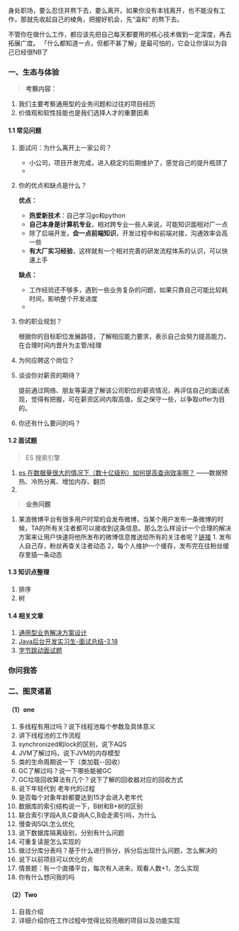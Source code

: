 ​        身处职场，要么忍住并熬下去，要么离开。如果你没有本钱离开，也不能没有工作，那就先收起自己的棱角，把握好机会，先“温和" 的熬下去。

​       不管你在做什么工作，都应该先把自己每天都要用的核心技术做到一定深度，再去拓展广度。 「什么都知道一点，但都不甚了解」是最可怕的，它会让你误以为自己已经很NB了

### 一、生态与体验

> **考察内容：**

1. 我们主要考察通用型的业务问题和过往的项目经历
2. 价值观和软性技能也是我们选择人才的重要因素

#### 1.1 常见问题

1. 面试问：为什么离开上一家公司？

   - 小公司，项目开发完成，进入稳定的后期维护了，感觉自己的提升瓶颈了
   - ​

2. 你的优点和缺点是什么？

   **优点：** 

   - **热爱新技术**：自己学习go和python
   - **自己本身是计算机专业**，相对跨专业一些人来说，可能知识面相对广一点
   - 除了后端开发，**会一点前端知识**，开发过程中和前端对接，沟通效率会高一些
   - **有大厂实习经验**，这样就有一个相对完善的研发流程体系的认识，可以快速上手

   **缺点：** 

   - 工作经验还不够多，遇到一些业务复杂的问题，如果只靠自己可能比较耗时间，影响整个开发进度
   - ​

3. 你的职业规划？

   根据你的目标职位发展路径，了解相应能力要求，表示自己会努力提高能力，在合理时间内晋升为主管/经理

4. 为何应聘这个岗位？

5. 谈谈你对薪资的期待？

   提前通过网络、朋友等渠道了解该公司职位的薪资情况，再评估自己的面试表现，觉得有把握，可在薪资区间内取高值，反之保守一些，以争取offer为目的。

6. 你还有什么要问的吗？

#### 1.2 面试题

> ES 搜索引擎

1. [es 在数据量很大的情况下（数十亿级别）如何提高查询效率啊？](https://honeypps.com/architect/es-optimize-of-data-query/)  ——数据预热、冷热分离、增加内存、翻页
2. ​



> **业务问题** 

1. 某浪微博平台有很多用户时常的会发布微博，当某个用户发布一条微博的时候，TA的所有关注者都可以接收到这条信息。那么怎么样设计一个合理的解决方案来让用户快速将他所发布的微博信息推送给所有的关注者呢？[链接](https://honeypps.com/architect/bytedance-interview-general-business-solutions/)  1. 发布人自己存，粉丝再查关注者动态   2，每个人维护一个缓存，发布完在往粉丝缓存里插一条动态

#### 1.3 知识点整理

1. 排序
2. 树

#### 1.4 相关文章

1. [通用型业务解决方案设计](https://blog.csdn.net/u013256816/article/details/100570732)  
2. [Java后台开发实习生-面试总结-3.18](https://honeypps.com/architect/bytedance-interview-general-business-solutions/)  
3. [字节跳动面试题](https://www.cnblogs.com/yfzhou/p/10306443.html) 



### 你问我答

### 二、图灵诸葛

#### （1）one

1. 多线程有用过吗？说下线程池每个参数及具体意义
2. 讲下线程池的工作流程
3. synchronized和lock的区别，说下AQS
4. JVM了解过吗，说下JVM的内存模型
5. 类的生命周期说一下（类加载--回收）
6. GC了解过吗？说一下哪些能被GC
7. GC垃圾回收算法有几个？说下了解的回收器对应的回收方式
8. 说下年轻代到 老年代的过程
9. 是否每个对象年龄都要达到15才会进入老年代
10. 数据库的索引结构说一下，B树和B+树的区别
11. 联合索引字段A,B,C查询A,C,B会走索引吗，为什么
12. 慢查询SQL怎么优化
13. 说下数据库隔离级别，分别有什么问题
14. 可重复读是怎么实现的
15. 做过分库分表吗？基于什么进行拆分，拆分后出现什么问题，怎么解决的
16. 说下以前项目可以优化的点
17. 情景题：有一个直播平台，每次有人进来，观看人数+1，怎么实现
18. 你有什么想问我的吗

#### （2）Two

1. 自我介绍
2. 详细介绍你在工作过程中觉得比较亮眼的项目以及功能实现